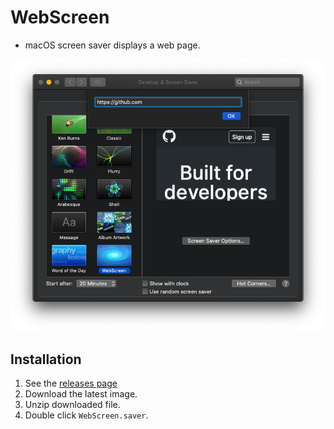 # WebScreen

- macOS screen saver displays a web page.

![WebScreen.png](WebScreen.png)

## Installation

1. See the [releases page](https://github.com/ymatzki/WebScreen/releases)
1. Download the latest image.
1. Unzip downloaded file.
1. Double click `WebScreen.saver`.
